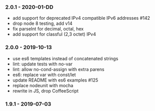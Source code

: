 ### 2.0.1 - 2020-01-DD

- add support for deprecated IPv4 compatible IPv6 addresses #142
- drop node 8 testing, add v14
- fix parseInt for decimal, octal, hex
- add support for classful (2,3 octet) IPv4

### 2.0.0 - 2019-10-13

- use es6 templates instead of concatenated strings
- lint: update tests with no-var
- lint: allow no-cond-assign with extra parens
- es6: replace var with const/let
- update README with es6 examples #125
- replace nodeunit with mocha
- rewrite in JS, drop CoffeeScript

### 1.9.1 - 2019-07-03
